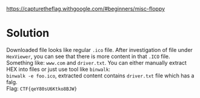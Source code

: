 https://capturetheflag.withgoogle.com/#beginners/misc-floppy

# Solution

Downloaded file looks like regular `.ico` file. After investigation of file under `HexViewer`, you can see that there is more content in that `.ICO` file.  
Something like: `www.com` and `driver.txt`. You can either manually extract HEX into files or just use tool like `binwalk`:  
`binwalk -e foo.ico`, extracted content contains `driver.txt` file which has a falg.  
Flag: `CTF{qeY80sU6Ktko8BJW}`